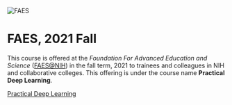 
![FAES](https://www.fic.nih.gov/SiteCollectionImages/logos/faes-logo.gif)

# FAES, 2021 Fall

This course is offered at the *Foundation For Advanced Education and Science* ([FAES@NIH](https://faes.org/)) in the fall term, 2021 to trainees and colleagues in NIH and collaborative colleges. This offering is under the course name **Practical Deep Learning**.

[Practical Deep Learning](https://catalog.faes.org/bioinformatics-and-data-science/biof-398)

